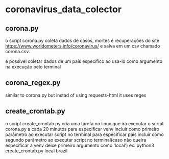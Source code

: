 # coronavirus_data_colector

## corona.py
o script corona.py coleta dados de casos, mortes e recuperações do site https://www.worldometers.info/coronavirus/ e salva em um csv chamado corona.csv.

é possivel coletar dados de um país específico ao usa-lo como argumento na execução pelo terminal

## corona_regex.py
similar to corona.py but instad of using requests-html it uses regex

## create_crontab.py
o script create_crontab.py cria uma tarefa no linux que irá executar o script corona.py a cada 20 minutos
para especificar venv incluir como primeiro parâmetro ao executar script no terminal
para especificar pais incluir como segundo parãmetro ao executar script no terminal(caso não queira especificar a venv deixe primeiro argumento como 'local')
ex: python3 create_crontab.py local brazil
